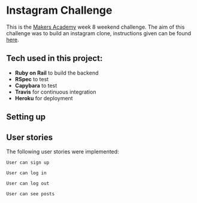 # Instagram Challenge

This is the [Makers Academy](https://makers.tech/) week 8 weekend challenge. The aim of this challenge was to build an instagram clone, instructions given can be found [here](https://github.com/makersacademy/instagram-challenge).

## Tech used in this project:

- **Ruby on Rail** to build the backend
- **RSpec** to test
- **Capybara** to test
- **Travis** for continuous integration
- **Heroku** for deployment

## Setting up

## User stories

The following user stories were implemented:

```
User can sign up

User can log in

User can log out

User can see posts

```
